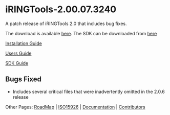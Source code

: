 # iRINGTools-2.00.07.3240 #

A patch release of iRINGTools 2.0 that includes bug fixes.

The download is available [here](http://iring-tools.googlecode.com/files/iRINGTools-2.0.7.zip).
The SDK can be downloaded from [here](http://iring-tools.googlecode.com/files/iRINGTools-SDK-2.0.6.zip)

[Installation Guide](http://iring-tools.googlecode.com/files/iRINGTools_Installation_Guide_v2.0.1.pdf)

[Users Guide](http://iring-tools.googlecode.com/files/iRINGTools_Users_Guide_v2.0.3.pdf)

[SDK Guide](http://iring-tools.googlecode.com/files/iRINGTools_SDK_Guide_v2.0.2.pdf)

## Bugs Fixed ##
  * Includes several critical files that were inadvertently omitted in the 2.0.6 release

Other Pages: [RoadMap](RoadMap.md) | [ISO15926](ISO15926.md) | [Documentation](Documentation.md) | [Contributors](Contributors.md)